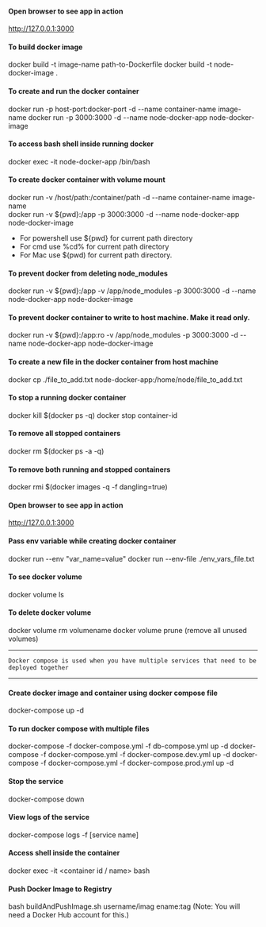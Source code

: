 
#### Open browser to see app in action
http://127.0.0.1:3000 

#### To build docker image
docker build -t image-name path-to-Dockerfile
docker build -t node-docker-image .

#### To create and run the docker container
docker run -p host-port:docker-port -d --name container-name image-name
docker run -p 3000:3000 -d --name node-docker-app node-docker-image

#### To access bash shell inside running docker    
docker exec -it node-docker-app /bin/bash

#### To create docker container with volume mount
docker run -v /host/path:/container/path -d --name container-name image-name    
docker run -v ${pwd}:/app -p 3000:3000 -d --name node-docker-app node-docker-image

* For powershell use ${pwd} for current path directory
* For  cmd use %cd% for current path directory
* For Mac use $(pwd) for current path directory.

#### To prevent docker from deleting node_modules
docker run -v ${pwd}:/app -v /app/node_modules -p 3000:3000 -d --name node-docker-app node-docker-image

#### To prevent docker container to write to host machine. Make it read only.
docker run -v ${pwd}:/app:ro -v /app/node_modules -p 3000:3000 -d --name node-docker-app node-docker-image

#### To create  a new file in the docker container from host machine
docker cp ./file_to_add.txt node-docker-app:/home/node/file_to_add.txt

#### To stop a running docker container    
docker kill $(docker ps -q)
docker stop container-id

#### To remove all stopped containers   
docker rm $(docker ps -a -q)  

#### To remove both running and stopped containers   
docker rmi $(docker images -q -f dangling=true)

#### Open browser to see app in action
http://127.0.0.1:3000 

#### Pass env variable while creating docker container
docker run --env "var_name=value"
docker run --env-file ./env_vars_file.txt

#### To see docker volume
docker volume ls

#### To delete docker volume
docker volume rm volumename
docker volume prune  (remove all unused volumes)

---
`Docker compose is used when you have multiple services that need to be deployed together`

---

#### Create docker image and container using docker compose file
docker-compose up -d

#### To run docker compose with multiple files
docker-compose -f docker-compose.yml -f db-compose.yml up -d
docker-compose -f docker-compose.yml -f docker-compose.dev.yml up -d
docker-compose -f docker-compose.yml -f docker-compose.prod.yml up -d

#### Stop the service
docker-compose down

#### View logs of the service
docker-compose logs -f [service name]

#### Access shell inside the container
docker exec -it <container id / name> bash

#### Push Docker Image to Registry
bash buildAndPushImage.sh username/imag ename:tag
(Note: You will need a Docker Hub account for this.)



